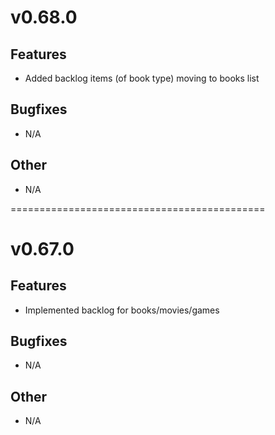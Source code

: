 # v0.68.0

## Features

- Added backlog items (of book type) moving to books list

## Bugfixes

- N/A

## Other

- N/A

============================================
# v0.67.0

## Features

 - Implemented backlog for books/movies/games

## Bugfixes

 - N/A

## Other

 - N/A
